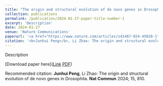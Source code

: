 ```yaml
---
title: "The origin and structural evolution of de novo genes in Drosophila"
collection: publications
permalink: /publication/2024-01-27-paper-title-number-1
excerpt: 'Description'
date: 2024-01-27
venue: 'Nature Communications'
paperurl: '<a href="https://www.nature.com/articles/s41467-024-45028-1">Link</a> <a href="https://jhpanda.github.io/files/denovo_genes.pdf">PDF</a>'
citation: '<b>Junhui Peng</b>, Li Zhao: The origin and structural evolution of de novo genes in Drosophila. <b>Nat Commun</b> 2024; 15, 810.'
---
```

Description

[Download paper here](<a href="https://www.nature.com/articles/s41467-024-45028-1">Link</a> <a href="https://jhpanda.github.io/files/denovo_genes.pdf">PDF</a>)

Recommended citation: <b>Junhui Peng</b>, Li Zhao: The origin and structural evolution of de novo genes in Drosophila. <b>Nat Commun</b> 2024; 15, 810.